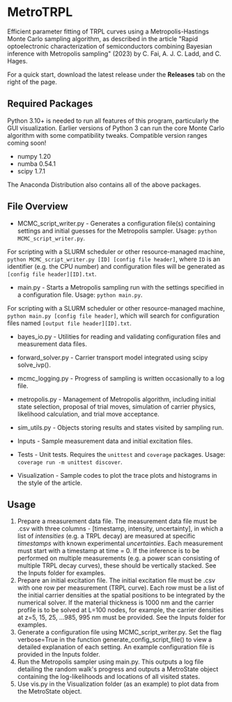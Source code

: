 # MetroTRPL
Efficient parameter fitting of TRPL curves using a Metropolis-Hastings Monte Carlo sampling algorithm, as described in the article "Rapid optoelectronic characterization of semiconductors combining Bayesian inference with Metropolis sampling" (2023) by C. Fai, A. J. C. Ladd, and C. Hages.

For a quick start, download the latest release under the **Releases** tab on the right of the page.

## Required Packages
Python 3.10+ is needed to run all features of this program, particularly the GUI visualization. Earlier versions of Python 3 can run the core Monte Carlo algorithm with some compatibility tweaks.
Compatible version ranges coming soon!

* numpy 1.20
* numba 0.54.1
* scipy 1.7.1

The Anaconda Distribution also contains all of the above packages.

## File Overview

* MCMC_script_writer.py - Generates a configuration file(s) containing settings and initial guesses for the Metropolis sampler. Usage: `python MCMC_script_writer.py`. 

For scripting with a SLURM scheduler or other resource-managed machine, `python MCMC_script_writer.py [ID] [config file header]`, where `ID` is an identifier (e.g. the CPU number) and configuration files will be generated as `[config file header][ID].txt`.

* main.py - Starts a Metropolis sampling run with the settings specified in a configuration file. Usage: `python main.py`.

For scripting with a SLURM scheduler or other resource-managed machine, `python main.py [config file header]`, which will search for configuration files named `[output file header][ID].txt`.

* bayes_io.py - Utilities for reading and validating configuration files and measurement data files.
* forward_solver.py - Carrier transport model integrated using scipy solve_ivp().
* mcmc_logging.py - Progress of sampling is written occasionally to a log file.
* metropolis.py - Management of Metropolis algorithm, including initial state selection, proposal of trial moves, simulation of carrier physics, likelihood calculation, and trial move acceptance.
* sim_utils.py - Objects storing results and states visited by sampling run.

* Inputs - Sample measurement data and initial excitation files.
* Tests - Unit tests. Requires the `unittest` and `coverage` packages. Usage: `coverage run -m unittest discover`.
* Visualization - Sample codes to plot the trace plots and histograms in the style of the article.

## Usage
1. Prepare a measurement data file. The measurement data file must be .csv with three columns - [timestamp, intensity, uncertainty], in which a list of *intensities* (e.g. a TRPL decay) are measured at specific *timestamps* with known experimental *uncertainties*. Each measurement must start with a timestamp at time = 0. If the inference is to be performed on multiple measurements (e.g. a power scan consisting of multiple TRPL decay curves), these should be vertically stacked. See the Inputs folder for examples.
2. Prepare an initial excitation file. The initial excitation file must be .csv with one row per measurement (TRPL curve). Each row must be a list of the initial carrier densities at the spatial positions to be integrated by the numerical solver. If the material thickness is 1000 nm and the carrier profile is to be solved at L=100 nodes, for example, the carrier densities at z=5, 15, 25, ...985, 995 nm must be provided. See the Inputs folder for examples.
3. Generate a configuration file using MCMC_script_writer.py. Set the flag verbose=True in the function generate_config_script_file() to view a detailed explanation of each setting. An example configuration file is provided in the Inputs folder.
4. Run the Metropolis sampler using main.py. This outputs a log file detailing the random walk's progress and outputs a MetroState object containing the log-likelihoods and locations of all visited states.
5. Use vis.py in the Visualization folder (as an example) to plot data from the MetroState object.
